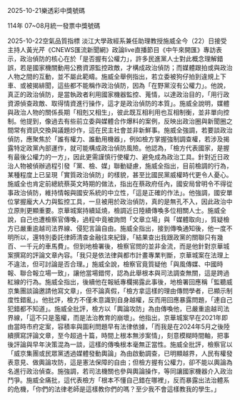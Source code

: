 
2025-10-21樂透彩中獎號碼

                                
114年 07~08月統一發票中獎號碼
                             
2025-10-22空氣品質指標
                              淡江大學政經系兼任助理教授施威全今（22）日接受主持人黃光芹《CNEWS匯流新聞網》政論live直播節目《中午來開匯》專訪表示，政治偵防的核心在於「是否握有公權力」，許多民進黨人士對此概念理解錯誤，若是國家機關動用公務資源監控政敵，才構成政治偵防；而媒體跟拍或與政治人物之間的互動，並不屬此範疇。施威全舉例指出，若立委被狗仔拍到違規上下車、或被揭緋聞，這些都不能稱作政治偵防，因為「在野黨沒有公權力」。他說，真正的政治偵防，是當執政者利用國家機器監控、蒐情，以達政治目的，「用行政資源偵查政敵、取得情資進行操作，這才是政治偵防的本質」。施威全說明，媒體與政治人物的關係長期「相剋又相生」，彼此既互相利用也互相制衡，並非單向控制。他提到，像過去有些前立委與媒體合作爆料的案例，反映出政治圈與新聞圈之間常有資訊交換與議題炒作，這在民主社會並非新鮮事。施威全強調，若要談政治偵防，應聚焦於「誰有權力、誰動用機器」，例如檢方掌握強制調查權，若涉及揭露特定政黨內部運作，就可能構成政治偵防風險。他認為，「檢方代表國家，是握有最後公權力的一方」，因此更需謹慎行使權力、避免成為政治工具。針對近日政治人物被偵辦過程引發「黨、檢、媒」聯動疑慮，施威全指出，目前檢調的行為，某種程度上已呈現「實質政治偵防」的樣貌，甚至比國民黨威權時代更令人憂心。施威全也肯定前總統蔡英文時期的做法，指出在蔡政府任內，國安局曾明令不得從事政治偵防，維持情報與國安系統的中立性，「這是正確的作法」。他強調，國安單位掌握龐大人力與監控工具，一旦被用於政治偵防，真的是無孔不入，因此政治中立原則更顯重要。京華城案持續延燒，檢調近日陸續傳喚多位相關人士。施威全說，自己也遭檢察官傳喚，過程中竟被詢問「文章立場」與「媒體取向」，質疑檢方已嚴重逾越司法界線、侵犯言論自由。施威全指出，接到傳喚通知後，他一度不明所以，還特別委託律師清查金融往來紀錄，「結果查出我跟政黨的關聯只有幾百、一千元的車馬費」。但到地檢署後，檢察官問的並非金流，而是他針對京華城案撰寫的評論文章內容。「我只是依法律與都市計畫專業判斷，京華城案在法理上不違法，但可討論是否合理。」施威全說，檢察官竟質疑他「與風傳媒、中國時報、聯合報立場一致」，讓他當場錯愕，認為此舉根本與司法調查無關，這是跨過紅線的行為。施威全指出，後續他在報紙專欄揭露此事後，地檢署回應稱「監聽威京集團談論邀請他寫文章」，但不論真假，「檢方拿這樣的理由傳問學者，已顯示制度性錯亂」。他批評，檢方不僅未意識到自身越權，反而用回應暴露問題，「連自己犯錯都不知道」。施威全批評，檢方以「輿論攻防」為由傳喚他，已嚴重逾越司法界線，「這不只是濫權，而是法治教育的崩壞」。他指出，京華城案早在2021年即由當時市府定案，容積率與圖利問題早有法律依據，「而我是在2024年5月之後陸續撰寫評論文章，至今超過十篇，時間上根本無涉案情」，刻意模糊時間軸，把事後評論與早年決策混為一談，這樣的傳喚根本毫無正當性。施威全批評，檢察官以「威京集團或民眾黨透過媒體發動輿論」為由啟動調查，已明顯越界，人民有權發表意見、做輿論攻防，這是憲法保障的自由；但檢方握有公權力，卻不能以輿論為名進行政治偵查。施強調，若司法機關也參與輿論操作，等同讓國家機器介入政治鬥爭。施威全痛批，這代表檢方「根本不懂自己錯在哪裡」，反而暴露出法治體系的危機，「你們的法律老師是這樣教你們的嗎？至少我不會這樣教我的學生。」